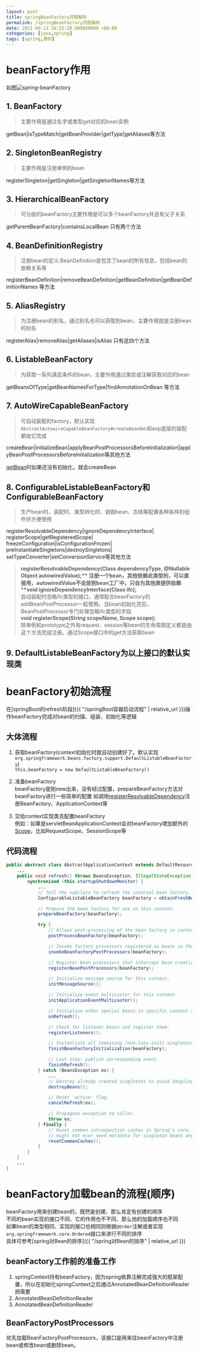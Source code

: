 ```yaml
---
layout: post
title: springBeanFactory流程解析
permalink: /springBeanFactory流程解析
date: 2021-09-13 10:22:28.000000000 +08:00
categories: [java,spring]
tags: [spring,源码]
---
```


# beanFactory作用
如图![spring-beanFactory](/assets/images/posts/2021/spring-beanFactory.png)
## 1. BeanFactory
> 主要作用是通过名字或类型get对应的bean实例

getBean|isTypeMatch|getBeanProvider|getType|getAliases等方法
   
## 2. SingletonBeanRegistry
> 主要作用是注册单例的bean  

registerSingleton|getSingleton|getSingletonNames等方法
   
## 3. HierarchicalBeanFactory
> 可分层的beanFactory主要作用是可以多个beanFactory并且有父子关系

getParentBeanFactory|containsLocalBean 只有两个方法
   
## 4. BeanDefinitionRegistry
> 注册bean的定义:BeanDefinition是包含了bean的所有信息，包括bean的依赖关系等  

registerBeanDefinition|removeBeanDefinition|getBeanDefinition|getBeanDefinitionNames 等方法
   
## 5. AliasRegistry
> 为注册bean的别名，通过别名也可以获取到bean，主要作用就是注册bean的别名  

registerAlias|removeAlias|getAliases|isAlias 只有这四个方法
   
## 6. ListableBeanFactory
> 为获取一系列满足条件的bean，主要作用通过类型或注解获取对应的bean  

getBeansOfType|getBeanNamesForType|findAnnotationOnBean 等方法
   
## 7. AutoWireCapableBeanFactory
> 可自动装配的factory，默认实现```AbstractAutowireCapableBeanFactory#createBean```ioc和aop底层的装配都由它完成  

createBean|initializeBean|applyBeanPostProcessorsBeforeInitialization|applyBeanPostProcessorsBeforeInitialization等其他方法

[getBean](#1-beanfactory)时如果还没有初始化，就会createBean

## 8. ConfigurableListableBeanFactory和ConfigurableBeanFactory  
> 生产bean时、装配时、类型转化时、销毁bean、冻结等配置各种各样的组件供方便使用

registerResolvableDependency|ignoreDependencyInterface|
registerScope|getRegisteredScope|  
freezeConfiguration|isConfigurationFrozen|  
preInstantiateSingletons|destroySingletons|
setTypeConverter|setConversionService等其他方法  

> **registerResolvableDependency(Class<?> dependencyType, @Nullable Object autowiredValue);**  
>   注册一个bean，其他依赖此类型的，可以直接用，autowiredValue不会放到bean工厂中，只会为其他类提供依赖  
> **void ignoreDependencyInterface(Class<?> ifc);**  
>   自动装配时忽略ifc类型的接口，通常配合beanFactory的addBeanPostProcessor一起使用。当bean初始化完后，BeanPostProcessor专门处理忽略ifc类型的字段  
> **void registerScope(String scopeName, Scope scope);**  
>   除单例和prototype之外有request、session等bean的生命周期定义都是由这个方法完成注册。通过Scope接口中的get方法获取bean
   
## 9. DefaultListableBeanFactory为以上接口的默认实现类

# beanFactory初始流程

在[springBoot的refresh阶段]({{ "/springBoot容器启动流程" | relative_url }})操作beanFactory完成对bean的扫描、组装、初始化等逻辑

## 大体流程

1. 获取beanFactory(context初始化时就自动创建好了。默认实现```org.springframework.beans.factory.support.DefaultListableBeanFactory```)  
   ```this.beanFactory = new DefaultListableBeanFactory()```
   
1. 准备beanFactory  
   beanFactory是刚new出来，没有经过配置，prepareBeanFactory方法对beanFactory进行一些简单的配置
   如调用[registerResolvableDependency](#8-configurablelistablebeanfactory和configurablebeanfactory)注册BeanFactory、ApplicationContext等

1. 交给context实现类去配置beanFactory  
   例如：如果是servletBeanApplicationContext会对beanFactory增加额外的[Scope](#8-configurablelistablebeanfactory和configurablebeanfactory)，比如RequestScope、SessionScope等

## 代码流程
```java
public abstract class AbstractApplicationContext extends DefaultResourceLoader implements ConfigurableApplicationContext {
    ...
    public void refresh() throws BeansException, IllegalStateException {
        synchronized (this.startupShutdownMonitor) {
            ...
            // Tell the subclass to refresh the internal bean factory.
            ConfigurableListableBeanFactory beanFactory = obtainFreshBeanFactory();

            // Prepare the bean factory for use in this context.
            prepareBeanFactory(beanFactory);

            try {
                // Allows post-processing of the bean factory in context subclasses.
                postProcessBeanFactory(beanFactory);

                // Invoke factory processors registered as beans in the context.
                invokeBeanFactoryPostProcessors(beanFactory);

                // Register bean processors that intercept bean creation.
                registerBeanPostProcessors(beanFactory);

                // Initialize message source for this context.
                initMessageSource();

                // Initialize event multicaster for this context.
                initApplicationEventMulticaster();

                // Initialize other special beans in specific context subclasses.
                onRefresh();

                // Check for listener beans and register them.
                registerListeners();

                // Instantiate all remaining (non-lazy-init) singletons.
                finishBeanFactoryInitialization(beanFactory);

                // Last step: publish corresponding event.
                finishRefresh();
            } catch (BeansException ex) {
                ...
                // Destroy already created singletons to avoid dangling resources.
                destroyBeans();

                // Reset 'active' flag.
                cancelRefresh(ex);

                // Propagate exception to caller.
                throw ex;
            } finally {
                // Reset common introspection caches in Spring's core, since we
                // might not ever need metadata for singleton beans anymore...
                resetCommonCaches();
            }
        }
    }
    ...
}
```

# beanFactory加载bean的流程(顺序)
beanFactory用来创建bean的，既然是创建、那么肯定有创建的顺序  
不同的bean实现的接口不同、它的作用也不不同、那么他的加载顺序也不同  
如果bean的类型相同、实现的接口也相同则根据```@Order```注解或者实现```org.springframework.core.Ordered```接口来进行不同的排序  
具体可参考[spring对Bean的排序]({{ "/spring对Bean的排序" | relative_url }})  

## beanFactory工作前的准备工作
1. springContext持有beanFactory，因为spring依靠注解完成强大的框架配置，所以在初始化springContext之后通过AnnotatedBeanDefinitionReader把需要
1. AnnotatedBeanDefinitionReader
1. AnnotatedBeanDefinitionReader
## BeanFactoryPostProcessors  
优先加载BeanFactoryPostProcessors，该接口是用来往beanFactory中注册bean或修改bean或删除bean。  
   